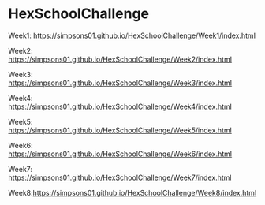 # HexSchoolChallenge


Week1: https://simpsons01.github.io/HexSchoolChallenge/Week1/index.html

Week2: https://simpsons01.github.io/HexSchoolChallenge/Week2/index.html

Week3: https://simpsons01.github.io/HexSchoolChallenge/Week3/index.html

Week4: https://simpsons01.github.io/HexSchoolChallenge/Week4/index.html

Week5: https://simpsons01.github.io/HexSchoolChallenge/Week5/index.html

Week6: https://simpsons01.github.io/HexSchoolChallenge/Week6/index.html

Week7: https://simpsons01.github.io/HexSchoolChallenge/Week7/index.html

Week8:https://simpsons01.github.io/HexSchoolChallenge/Week8/index.html

